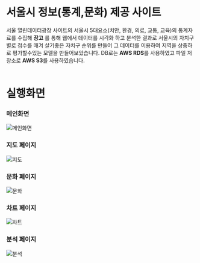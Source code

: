 # 서울시 정보(통계,문화) 제공 사이트 
서울 열린데이터광장 사이트의 서울시 5대요소(치안, 환경, 의료, 교통, 교육)의
통계자료를 수집해 **장고** 를 통해 웹에서 데이터를 시각화 하고 
분석한 결과로 서울시의 자치구별로 점수를 매겨 살기좋은 자치구 순위를 만들어
그 데이터를 이용하여 지역을 상중하 로 평가할수있는 모델을 만들어보았습니다.
DB로는 **AWS RDS**를 사용하였고 파일 저장소로 **AWS S3**를 사용하였습니다.<br></br>
# 실행화면
### 메인화면
![메인화면](https://user-images.githubusercontent.com/50395078/85916554-dcf1fc80-b88c-11ea-91c5-46a305d1569f.PNG)
### 지도 페이지
![지도](https://user-images.githubusercontent.com/50395078/85916558-debbc000-b88c-11ea-91fa-12d68c854238.PNG)
### 문화 페이지
![문화](https://user-images.githubusercontent.com/50395078/85916555-dd8a9300-b88c-11ea-8693-35ec4a0afc6b.PNG)
### 차트 페이지
![차트](https://user-images.githubusercontent.com/50395078/85916552-dbc0cf80-b88c-11ea-8269-7ca26d8b81c7.PNG)
### 분석 페이지
![분석](https://user-images.githubusercontent.com/50395078/85916557-de232980-b88c-11ea-8152-2d5511af3ac7.PNG)



